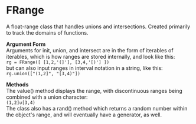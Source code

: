 # FRange

A float-range class that handles unions and intersections. Created primarily to 
track the domains of functions.

 __Argument Form__  
Arguments for init, union, and intersect are in the form of iterables of iterables, which is how ranges are stored internally, and look like this:  
``` rg = FRange([ [1,2,'(]'], [3,4,'[)'] ]) ```  
but can also input ranges in interval notation in a string, like this:   
``` rg.union(["(1,2]", "[3,4)"]) ```

 __Methods__  
The value() method displays the range, with discontinuous ranges being combined with a union character:  
``` (1,2]∪[3,4) ```  
The class also has a rand() method which returns a random number within the object's range, and will eventually have a generator, as well.

